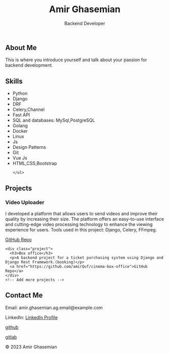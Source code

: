 <html lang="en">
<head>
  <meta charset="UTF-8">
  <meta name="viewport" content="width=device-width, initial-scale=1.0">
  <title>Your Portfolio</title>
  <link rel="stylesheet" href="styles.css"> <!-- Link your custom CSS file -->
</head>
<body>
  <header>
    <h1>Amir Ghasemian</h1>
    <p>Backend Developer</p>
  </header>

  <section id="about">
    <h2>About Me</h2>
    <p>This is where you introduce yourself and talk about your passion for backend development.</p>
  </section>

  <section id="skills">
    <h2>Skills</h2>
    <ul>
      <li>Python</li>
      <li>Django</li>
      <li>DRF</li>
      <li>Celery,Channel</li>
      <li>Fast API</li>
      <li>SQL and databases: MySql,PostgreSQL</li>
      <li>Golang</li>
      <li>Docker</li>
      <li>Linux</li>
      <li>Js</li>
      <li>Design Patterns</li>
      <li>Git</li>
      <li>Vue Js</li>
      <li>HTML,CSS,Bootstrap</li>
      
    </ul>
  </section>

  <section id="projects">
    <h2>Projects</h2>
    <div class="project">
      <h3>Video Uploader</h3>
      <p>I developed a platform that allows users to send videos and improve their quality by increasing their size. The platform offers an easy-to-use interface and cutting-edge video processing technology to enhance the viewing experience for users. Tools used in this project: Django, Celery, FFmpeg.</p>
      <a href=" https://github.com/amirQuf/ConvertVideo">GitHub Repo</a>
    </div>

    <div class="project">
      <h3>Box office</h3>
      <p>A backend project for a ticket purchasing system using Django and Django Rest Framework.(booking)</p>
      <a href="https://github.com/amirQuf/cinema-box-office">GitHub Repo</a>
    </div>
    <!-- Add more projects -->

  </section>

  <section id="contact">
    <h2>Contact Me</h2>
    <p>Email: amir.ghasemian.ag.email@example.com</p>
    <p>LinkedIn: <a href="https://www.linkedin.com/in/amirquf/">LinkedIn Profile</a></p>
    <p><a href ="https://github.com/amirQuf">github</a></p>
    <p><a href ="https://gitlsb.com/amirQuf">gitlab</a></p>
  </section>

  <footer>
    <p>&copy; 2023 Amir Ghasemian</p>
  </footer>

  <!-- Add any necessary scripts -->
</body>
</html>
